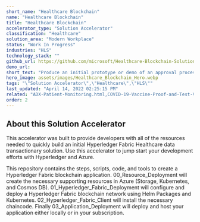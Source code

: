 ```yaml
---
short_name: "Healthcare Blockchain"
name: "Healthcare Blockchain"
title: "Healthcare Blockchain"
accelerator_type: "Solution Accelerator"
classification: "Healthcare"
solution_area: "Modern Workplace"
status: "Work In Progress"
industries: "HLS"
technology_stack: ""
github_url: https://github.com/microsoft/Healthcare-Blockchain-Solution-Accelerator
demo_url: 
short_text: "Produce an initial prototype or demo of an approval process application within the Healthcare industry"
hero_image: assets/images/Healthcare_Blockchain_Hero.webp
tags: "\"Solution Accelerator\",\"Healthcare\",\"HLS\""
last_updated: "April 14, 2022 02:25:15 PM"
related: "ADX-Patient-Monitoring.html,COVID-19-Vaccine-Proof-and-Test-Verification.html,Health-and-Human-Services-Datahub.html,Medical-Imaging-with-Azure-Machine-Learning.html,Overdose-Prevention.html,Patient-Risk-Analyzer.html"
order: 2
---
```

## About this Solution Accelerator

This accelerator was built to provide developers with all of the resources needed to quickly build an initial Hyperledger Fabric Healthcare data transactionary solution. Use this accelerator to jump start your development efforts with Hyperledger and Azure.

This repository contains the steps, scripts, code, and tools to create a Hyperledger Fabric blockchain application. 00_Resource_Deployment will create the necessary supporting resources in Azure (Storage, Kubernetes, and Cosmos DB). 01_Hyperledger_Fabric_Deployment will configure and deploy a Hyperledger Fabric blockchain network using Helm Packages and Kubernetes. 02_Hyperledger_Fabric_Client will install the necessary chaincode. Finally 03_Application_Deployment will deploy and host your application either locally or in your subscription.
